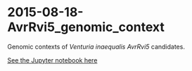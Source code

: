 # 2015-08-18-AvrRvi5_genomic_context
Genomic contexts of _Venturia inaequalis_ _AvrRvi5_ candidates. 

[See the Jupyter notebook here](scaf_stats.ipynb)

